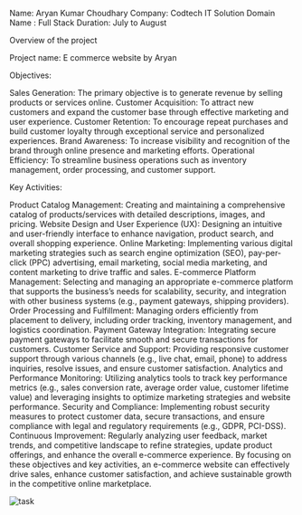 Name: Aryan Kumar Choudhary
Company: Codtech IT Solution
Domain Name : Full Stack
Duration: July to August


Overview of the project

Project name: E commerce website by Aryan


Objectives:

Sales Generation: The primary objective is to generate revenue by selling products or services online.
Customer Acquisition: To attract new customers and expand the customer base through effective marketing and user experience.
Customer Retention: To encourage repeat purchases and build customer loyalty through exceptional service and personalized experiences.
Brand Awareness: To increase visibility and recognition of the brand through online presence and marketing efforts.
Operational Efficiency: To streamline business operations such as inventory management, order processing, and customer support.

Key Activities:

Product Catalog Management: Creating and maintaining a comprehensive catalog of products/services with detailed descriptions, images, and pricing.
Website Design and User Experience (UX): Designing an intuitive and user-friendly interface to enhance navigation, product search, and overall shopping experience.
Online Marketing: Implementing various digital marketing strategies such as search engine optimization (SEO), pay-per-click (PPC) advertising, email marketing, social media marketing, and content marketing to drive traffic and sales.
E-commerce Platform Management: Selecting and managing an appropriate e-commerce platform that supports the business’s needs for scalability, security, and integration with other business systems (e.g., payment gateways, shipping providers).
Order Processing and Fulfillment: Managing orders efficiently from placement to delivery, including order tracking, inventory management, and logistics coordination.
Payment Gateway Integration: Integrating secure payment gateways to facilitate smooth and secure transactions for customers.
Customer Service and Support: Providing responsive customer support through various channels (e.g., live chat, email, phone) to address inquiries, resolve issues, and ensure customer satisfaction.
Analytics and Performance Monitoring: Utilizing analytics tools to track key performance metrics (e.g., sales conversion rate, average order value, customer lifetime value) and leveraging insights to optimize marketing strategies and website performance.
Security and Compliance: Implementing robust security measures to protect customer data, secure transactions, and ensure compliance with legal and regulatory requirements (e.g., GDPR, PCI-DSS).
Continuous Improvement: Regularly analyzing user feedback, market trends, and competitive landscape to refine strategies, update product offerings, and enhance the overall e-commerce experience.
By focusing on these objectives and key activities, an e-commerce website can effectively drive sales, enhance customer satisfaction, and achieve sustainable growth in the competitive online marketplace.



![task](https://github.com/user-attachments/assets/0888eae7-e285-496c-8234-c3d337b2b8ad)
